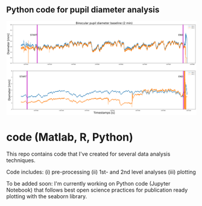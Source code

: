 ## Python code for pupil diameter analysis
![timecourse example](Python/Pupil%20labs%20pilot%20data.png)

# code (Matlab, R, Python)
This repo contains code that I've created for several data analysis techniques.

Code includes:
(i) pre-processing
(ii) 1st- and 2nd level analyses
(iii) plotting

To be added soon: 
I'm currently working on Python code (Jupyter Notebook) that follows best open science practices for publication ready plotting with the seaborn library.





